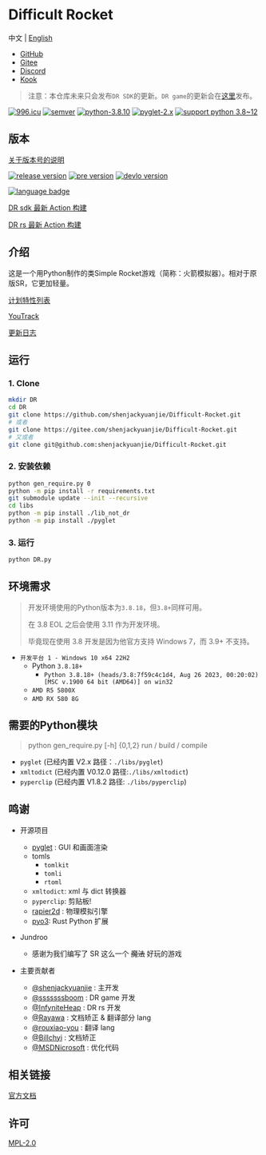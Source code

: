 # Difficult Rocket

中文 | [English](./docs/README-en.md)

- [GitHub](https://github.com/shenjackyuanjie/Difficult-Rocket)
- [Gitee](https://gitee.com/shenjackyuanjie/Difficult-Rocket)
- [Discord](https://discord.gg/kWzw2JrG6M)
- [Kook](https://kook.top/sRPjFG)

>注意：本仓库未来只会发布`DR SDK`的更新。`DR game`的更新会在[这里](https://github.com/shenjackyuanjie/DR-game)发布。

[![996.icu](https://img.shields.io/badge/996.icu-996.icu-red.svg)](https://996.icu)
[![semver](https://img.shields.io/badge/SemVer-2.0.0-blue.svg)](https://Semver.org/)
[![python-3.8.10](https://img.shields.io/badge/编写于_Python_版本-3.8.10-blue.svg)](https://Python.org)
[![pyglet-2.x](https://img.shields.io/badge/编写于_Pyglet_版本-2.x-blue.svg)](https://pyglet.org)
[![support python 3.8~12](https://img.shields.io/badge/Python-_3.8_~_3.12_-blue.svg)](https://Python.org)

## 版本

[关于版本号的说明](./docs/src/version.md)

[![release version](https://img.shields.io/badge/Release-0.9.1.0-blue.svg)](https://github.com/shenjackyuanjie/Difficult-Rocket/releases)
[![pre version](https://img.shields.io/badge/Pre_Release-0.9.1.0-blue.svg)](https://github.com/shenjackyuanjie/Difficult-Rocket/releases)
[![devlo version](https://img.shields.io/badge/Devloping-0.9.2-blue.svg)](https://github.com/shenjackyuanjie/Difficult-Rocket/releases)

[![language badge](https://stats.deeptrain.net/repo/shenjackyuanjie/Difficult-Rocket?theme=dark)](https://stats.deeptrain.net/repo/shenjackyuanjie/Difficult-Rocket?theme=dark)

[DR sdk 最新 Action 构建](https://nightly.link/shenjackyuanjie/Difficult-Rocket/workflows/nuitka/main)

[DR rs 最新 Action 构建](https://nightly.link/shenjackyuanjie/Difficult-Rocket/workflows/dr_rs/main)

## 介绍

这是一个用Python制作的类Simple Rocket游戏（简称：火箭模拟器）。相对于原版SR，它更加轻量。

[计划特性列表](docs/src/plan_features/README.md)

[YouTrack](https://difficult-rocket.youtrack.cloud/projects/8dafd498-59c0-4ce7-9900-d9292e9ed1f0)

[更新日志](docs/src/change_log/readme.md)

## 运行

### 1. Clone

```bash title="clone.sh"
mkdir DR
cd DR
git clone https://github.com/shenjackyuanjie/Difficult-Rocket.git
# 或者
git clone https://gitee.com/shenjackyuanjie/Difficult-Rocket.git
# 又或者
git clone git@github.com:shenjackyuanjie/Difficult-Rocket.git
```

### 2. 安装依赖

```bash title="install.sh"
python gen_require.py 0
python -m pip install -r requirements.txt
git submodule update --init --recursive
cd libs
python -m pip install ./lib_not_dr
python -m pip install ./pyglet
```

### 3. 运行

```bash title="run.sh"
python DR.py
```

## 环境需求

> 开发环境使用的Python版本为`3.8.18`，但`3.8+`同样可用。
>
> 在 3.8 EOL 之后会使用 3.11 作为开发环境。
>
> 毕竟现在使用 3.8 开发是因为他官方支持 Windows 7，而 3.9+ 不支持。

- `开发平台 1 - Windows 10 x64 22H2`
  - Python `3.8.18+`
    - `Python 3.8.18+ (heads/3.8:7f59c4c1d4, Aug 26 2023, 00:20:02) [MSC v.1900 64 bit (AMD64)] on win32`
  - `AMD R5 5800X`
  - `AMD RX 580 8G`

## 需要的Python模块

> python gen_require.py [-h] {0,1,2}
> run / build / compile

- `pyglet` (已经内置 V2.x 路径：`./libs/pyglet`)
- `xmltodict` (已经内置 V0.12.0 路径:`./libs/xmltodict`)
- `pyperclip` (已经内置 V1.8.2 路径: `./libs/pyperclip`)

## 鸣谢

- 开源项目
  - [pyglet](https://github.com/pyglet/pyglet) : GUI 和画面渲染
  - tomls
    - `tomlkit`
    - `tomli`
    - `rtoml`
  - `xmltodict`: xml 与 dict 转换器
  - `pyperclip`: 剪贴板!
  - [rapier2d](https://rapier.rs/) : 物理模拟引擎
  - [pyo3](https://pyo3.rs/main): Rust Python 扩展

- Jundroo
  - 感谢为我们编写了 SR 这么一个 ~~魔法~~ 好玩的游戏

- 主要贡献者
  - [@shenjackyuanjie](https://github.com/shenjackyuanjie) : 主开发
  - [@sssssssboom](https://github.com/ssssssssboom) : DR game 开发
  - [@InfyniteHeap](https://github.com/InfyniteHeap) : DR rs 开发
  - [@Rayawa](https://github.com/Rayawa) : 文档矫正 & 翻译部分 lang
  - [@rouxiao-you](https://github.com/ruoxiao-you) : 翻译 lang
  - [@Billchyi](https://github.com/Billchyi) : 文档矫正
  - [@MSDNicrosoft](https://github.com/MSDNicrosoft) : 优化代码

## 相关链接

[官方文档](https://dr.shenjack.top)

## 许可

[MPL-2.0](LICENSE)
